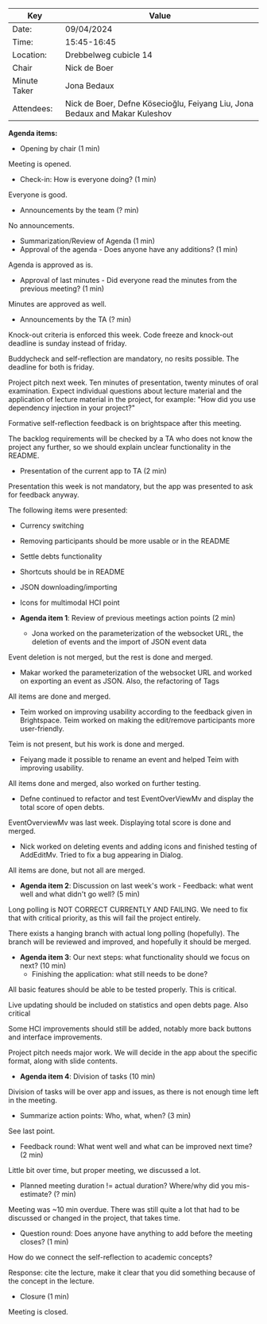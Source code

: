 | Key          | Value                                                                       |
|--------------|-----------------------------------------------------------------------------|
| Date:        | 09/04/2024                                                                  |
| Time:        | 15:45-16:45                                                                 |
| Location:    | Drebbelweg cubicle 14                                                       |
| Chair        | Nick de Boer                                                                |
| Minute Taker | Jona Bedaux                                                                 |
| Attendees:   | Nick de Boer, Defne Kösecioğlu, Feiyang Liu, Jona Bedaux and Makar Kuleshov |

**Agenda items:**

- Opening by chair (1 min)

Meeting is opened.

- Check-in: How is everyone doing? (1 min)

Everyone is good.

- Announcements by the team (? min)

No announcements.

- Summarization/Review of Agenda (1 min)
- Approval of the agenda - Does anyone have any additions? (1 min)

Agenda is approved as is.

- Approval of last minutes - Did everyone read the minutes from the previous meeting? (1 min)

Minutes are approved as well.

- Announcements by the TA (? min)

Knock-out criteria is enforced this week. Code freeze and knock-out deadline is sunday instead of friday.

Buddycheck and self-reflection are mandatory, no resits possible. The deadline for both is friday.

Project pitch next week. Ten minutes of presentation, twenty minutes of oral examination.
Expect individual questions about lecture material and the application of lecture material in the project,
for example:
"How did you use dependency injection in your project?"

Formative self-reflection feedback is on brightspace after this meeting.

The backlog requirements will be checked by a TA who does not know the project any further,
so we should explain unclear functionality in the README.

- Presentation of the current app to TA (2 min)

Presentation this week is not mandatory, but the app was presented to ask for feedback anyway.

The following items were presented:
  - Currency switching
  - Removing participants should be more usable or in the README
  - Settle debts functionality
  - Shortcuts should be in README
  - JSON downloading/importing
  - Icons for multimodal HCI point

- **Agenda item 1**: Review of previous meetings action points (2 min)

  - Jona worked on the parameterization of the websocket URL, the deletion of
    events and the import of JSON event data

Event deletion is not merged, but the rest is done and merged.

  - Makar worked the parameterization of the websocket URL
    and worked on exporting an event as JSON. Also, the refactoring of Tags

All items are done and merged.

  - Teim worked on improving usability according to the feedback
    given in Brightspace. Teim worked on making the edit/remove participants more
    user-friendly.

Teim is not present, but his work is done and merged.

  - Feiyang made it possible to rename an event and helped Teim with improving usability.

All items done and merged, also worked on further testing.

  - Defne continued to refactor and test EventOverViewMv and display the
    total score of open debts.

EventOverviewMv was last week.
Displaying total score is done and merged.

  - Nick worked on deleting events and adding icons and finished testing
    of AddEditMv. Tried to fix a bug appearing in Dialog.

All items are done, but not all are merged.

- **Agenda item 2**: Discussion on last week's work - Feedback: what went well and what didn't go well? (5 min)

Long polling is NOT CORRECT CURRENTLY AND FAILING.
We need to fix that with critical priority, as this will fail the project entirely.

There exists a hanging branch with actual long polling (hopefully).
The branch will be reviewed and improved, and hopefully it should be merged.

- **Agenda item 3**: Our next steps: what functionality should we focus on next? (10 min)
    - Finishing the application: what still needs to be done?

All basic features should be able to be tested properly. This is critical.

Live updating should be included on statistics and open debts page. Also critical

Some HCI improvements should still be added, notably more back buttons and interface improvements.

Project pitch needs major work. We will decide in the app about the specific format, along with slide contents.

- **Agenda item 4**: Division of tasks (10 min)

Division of tasks will be over app and issues, as there is not enough time left in the meeting.

- Summarize action points: Who, what, when? (3 min)

See last point.

- Feedback round: What went well and what can be improved next time? (2 min)

Little bit over time, but proper meeting, we discussed a lot.

- Planned meeting duration != actual duration? Where/why did you mis-estimate? (? min)

Meeting was ~10 min overdue.
There was still quite a lot that had to be discussed or changed in the project, that takes time.

- Question round: Does anyone have anything to add before the meeting closes? (1 min)

How do we connect the self-reflection to academic concepts?

Response: cite the lecture, make it clear that you did something because of the concept in the lecture.

- Closure (1 min)

Meeting is closed.
